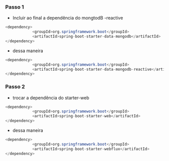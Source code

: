 ### Passo 1
- Incluir ao final a dependência do  mongtodB -reactive

```java
<dependency>
			<groupId>org.springframework.boot</groupId>
			<artifactId>spring-boot-starter-data-mongodb</artifactId>
</dependency>
```

- dessa maneira 

```java
<dependency>
			<groupId>org.springframework.boot</groupId>
			<artifactId>spring-boot-starter-data-mongodb-reactive</artifactId>
</dependency>
```

### Passo 2

- trocar a dependência do starter-web

```java
<dependency>
			<groupId>org.springframework.boot</groupId>
			<artifactId>spring-boot-starter-web</artifactId>
</dependency>
```

- dessa maneira

```java
<dependency>
			<groupId>org.springframework.boot</groupId>
			<artifactId>spring-boot-starter-webflux</artifactId>
</dependency>
```

